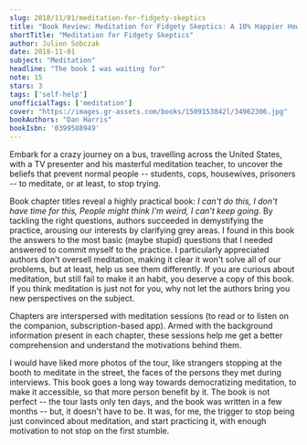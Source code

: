 ```yaml
---
slug: 2018/11/01/meditation-for-fidgety-skeptics
title: "Book Review: Meditation for Fidgety Skeptics: A 10% Happier How-To Book"
shortTitle: "Meditation for Fidgety Skeptics"
author: Julien Sobczak
date: 2018-11-01
subject: "Meditation"
headline: "The book I was waiting for"
note: 15
stars: 3
tags: ['self-help']
unofficialTags: ['meditation']
cover: "https://images.gr-assets.com/books/1509153842l/34962306.jpg"
bookAuthors: "Dan Harris"
bookIsbn: '0399588949'
---
```



Embark for a crazy journey on a bus, travelling across the United States, with a TV presenter and his masterful meditation teacher, to uncover the beliefs that prevent normal people -- students, cops, housewives, prisoners -- to meditate, or at least, to stop trying.

Book chapter titles reveal a highly practical book: *I can't do this, I don't have time for this, People might think I'm weird, I can't keep going*. By tackling the right questions, authors succeeded in demystifying the practice, arousing our interests by clarifying grey areas. I found in this book the answers to the most basic (maybe stupid) questions that I needed answered to commit myself to the practice. I particularly appreciated authors don't oversell meditation, making it clear it won't solve all of our problems, but at least, help us see them differently. If you are curious about meditation, but still fail to make it an habit, you deserve a copy of this book. If you think meditation is just not for you, why not let the authors bring you new perspectives on the subject.

Chapters are interspersed with meditation sessions (to read or to listen on the companion, subscription-based app). Armed with the background information present in each chapter, these sessions help me get a better comprehension and understand the motivations behind them.

I would have liked more photos of the tour, like strangers stopping at the booth to meditate in the street, the faces of the persons they met during interviews. This book goes a long way towards democratizing meditation, to make it accessible, so that more person benefit by it. The book is not perfect -- the tour lasts only ten days, and the book was written in a few months -- but, it doesn't have to be. It was, for me, the trigger to stop being just convinced about meditation, and start practicing it, with enough motivation to not stop on the first stumble.

